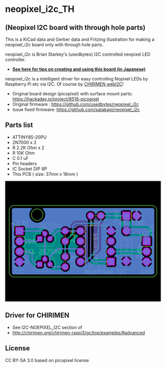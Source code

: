 # neopixel_i2c_TH 
## (Neopixel I2C board with through hole parts)

This is a KiCad data and Gerber data and Fritzing illustration for making a neopixel_i2c board only with through hole parts.

neopixel_i2c is Brian Starkey's (usedbytes) I2C controlled neopixel LED controller.

* [**See here for tips on creating and using this board (in Japanese)**](tips.md)

neopixel_i2c is a intelligent driver for easy controlling Nopixel LEDs by Raspberry Pi etc via I2C. Of course by [CHIRIMEN webI2C](https://chirimen.org/chirimen-raspi3/gc/top/examples/#advanced)!

* Original board design (picopixel) with surface mount parts: https://hackaday.io/project/8516-picopixel
* Original firmware : https://github.com/usedbytes/neopixel_i2c
* Issue fixed firmware: https://github.com/satakagi/neopixel_i2c

## Parts list

* ATTINY85-20PU
* 2N7000 x 2
* R 2.2K Ohm x 2
* R 10K Ohm
* C 0.1 uF
* Pin headers
* IC Socket DIP 8P
* This PCB ( size: 37mm x 18mm )

![image](npi2c.png)

## Driver for CHIRIMEN
* See I2C-NOEPIXEL_I2C section of
* http://chirimen.org/chirimen-raspi3/gc/top/examples/#advanced

## License
CC BY-SA 3.0   based on picopixel license
